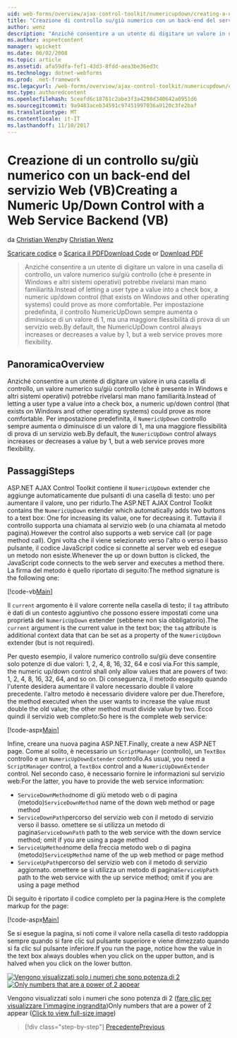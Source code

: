 ```yaml
---
uid: web-forms/overview/ajax-control-toolkit/numericupdown/creating-a-numeric-up-down-control-with-a-web-service-backend-vb
title: "Creazione di controllo su/giù numerico con un back-end del servizio Web (VB) | Documenti Microsoft"
author: wenz
description: "Anziché consentire a un utente di digitare un valore in una casella di controllo, un controllo (che è presente in Windows e altri sistemi operativi) su/giù numerico potrebbe rivelarsi man mano c..."
ms.author: aspnetcontent
manager: wpickett
ms.date: 06/02/2008
ms.topic: article
ms.assetid: afa59dfa-fef1-43d3-8fdd-aea3be36ed3c
ms.technology: dotnet-webforms
ms.prod: .net-framework
msc.legacyurl: /web-forms/overview/ajax-control-toolkit/numericupdown/creating-a-numeric-up-down-control-with-a-web-service-backend-vb
msc.type: authoredcontent
ms.openlocfilehash: 5ceefd6c18761c2abe3f3a4298d340642a0951d6
ms.sourcegitcommit: 9a9483aceb34591c97451997036a9120c3fe2baf
ms.translationtype: MT
ms.contentlocale: it-IT
ms.lasthandoff: 11/10/2017
---
```

<a name="creating-a-numeric-updown-control-with-a-web-service-backend-vb"></a><span data-ttu-id="9805e-103">Creazione di un controllo su/giù numerico con un back-end del servizio Web (VB)</span><span class="sxs-lookup"><span data-stu-id="9805e-103">Creating a Numeric Up/Down Control with a Web Service Backend (VB)</span></span>
====================
<span data-ttu-id="9805e-104">da [Christian Wenz](https://github.com/wenz)</span><span class="sxs-lookup"><span data-stu-id="9805e-104">by [Christian Wenz](https://github.com/wenz)</span></span>

<span data-ttu-id="9805e-105">[Scaricare codice](http://download.microsoft.com/download/9/3/f/93f8daea-bebd-4821-833b-95205389c7d0/numericupdown1.vb.zip) o [Scarica il PDF](http://download.microsoft.com/download/2/d/c/2dc10e34-6983-41d4-9c08-f78f5387d32b/numericupdown1VB.pdf)</span><span class="sxs-lookup"><span data-stu-id="9805e-105">[Download Code](http://download.microsoft.com/download/9/3/f/93f8daea-bebd-4821-833b-95205389c7d0/numericupdown1.vb.zip) or [Download PDF](http://download.microsoft.com/download/2/d/c/2dc10e34-6983-41d4-9c08-f78f5387d32b/numericupdown1VB.pdf)</span></span>

> <span data-ttu-id="9805e-106">Anziché consentire a un utente di digitare un valore in una casella di controllo, un valore numerico su/giù controllo (che è presente in Windows e altri sistemi operativi) potrebbe rivelarsi man mano familiarità.</span><span class="sxs-lookup"><span data-stu-id="9805e-106">Instead of letting a user type a value into a check box, a numeric up/down control (that exists on Windows and other operating systems) could prove as more comfortable.</span></span> <span data-ttu-id="9805e-107">Per impostazione predefinita, il controllo NumericUpDown sempre aumenta o diminuisce di un valore di 1, ma una maggiore flessibilità di prova di un servizio web.</span><span class="sxs-lookup"><span data-stu-id="9805e-107">By default, the NumericUpDown control always increases or decreases a value by 1, but a web service proves more flexibility.</span></span>


## <a name="overview"></a><span data-ttu-id="9805e-108">Panoramica</span><span class="sxs-lookup"><span data-stu-id="9805e-108">Overview</span></span>

<span data-ttu-id="9805e-109">Anziché consentire a un utente di digitare un valore in una casella di controllo, un valore numerico su/giù controllo (che è presente in Windows e altri sistemi operativi) potrebbe rivelarsi man mano familiarità.</span><span class="sxs-lookup"><span data-stu-id="9805e-109">Instead of letting a user type a value into a check box, a numeric up/down control (that exists on Windows and other operating systems) could prove as more comfortable.</span></span> <span data-ttu-id="9805e-110">Per impostazione predefinita, il `NumericUpDown` controllo sempre aumenta o diminuisce di un valore di 1, ma una maggiore flessibilità di prova di un servizio web.</span><span class="sxs-lookup"><span data-stu-id="9805e-110">By default, the `NumericUpDown` control always increases or decreases a value by 1, but a web service proves more flexibility.</span></span>

## <a name="steps"></a><span data-ttu-id="9805e-111">Passaggi</span><span class="sxs-lookup"><span data-stu-id="9805e-111">Steps</span></span>

<span data-ttu-id="9805e-112">ASP.NET AJAX Control Toolkit contiene il `NumericUpDown` extender che aggiunge automaticamente due pulsanti di una casella di testo: uno per aumentare il valore, uno per ridurlo.</span><span class="sxs-lookup"><span data-stu-id="9805e-112">The ASP.NET AJAX Control Toolkit contains the `NumericUpDown` extender which automatically adds two buttons to a text box: One for increasing its value, one for decreasing it.</span></span> <span data-ttu-id="9805e-113">Tuttavia il controllo supporta una chiamata al servizio web (o una chiamata al metodo pagina).</span><span class="sxs-lookup"><span data-stu-id="9805e-113">However the control also supports a web service call (or page method call).</span></span> <span data-ttu-id="9805e-114">Ogni volta che il viene selezionato verso l'alto o verso il basso pulsante, il codice JavaScript codice si connette al server web ed esegue un metodo non esiste.</span><span class="sxs-lookup"><span data-stu-id="9805e-114">Whenever the up or down button is clicked, the JavaScript code connects to the web server and executes a method there.</span></span> <span data-ttu-id="9805e-115">La firma del metodo è quello riportato di seguito:</span><span class="sxs-lookup"><span data-stu-id="9805e-115">The method signature is the following one:</span></span>

[!code-vb[Main](creating-a-numeric-up-down-control-with-a-web-service-backend-vb/samples/sample1.vb)]

<span data-ttu-id="9805e-116">Il `current` argomento è il valore corrente nella casella di testo; il `tag` attributo è dati di un contesto aggiuntivo che possono essere impostati come una proprietà del `NumericUpDown` extender (sebbene non sia obbligatorio).</span><span class="sxs-lookup"><span data-stu-id="9805e-116">The `current` argument is the current value in the text box; the `tag` attribute is additional context data that can be set as a property of the `NumericUpDown` extender (but is not required).</span></span>

<span data-ttu-id="9805e-117">Per questo esempio, il valore numerico controllo su/giù deve consentire solo potenze di due valori: 1, 2, 4, 8, 16, 32, 64 e così via.</span><span class="sxs-lookup"><span data-stu-id="9805e-117">For this sample, the numeric up/down control shall only allow values that are powers of two: 1, 2, 4, 8, 16, 32, 64, and so on.</span></span> <span data-ttu-id="9805e-118">Di conseguenza, il metodo eseguito quando l'utente desidera aumentare il valore necessario double il valore precedente. l'altro metodo è necessario dividere valore per due.</span><span class="sxs-lookup"><span data-stu-id="9805e-118">Therefore, the method executed when the user wants to increase the value must double the old value; the other method must divide value by two.</span></span> <span data-ttu-id="9805e-119">Ecco quindi il servizio web completo:</span><span class="sxs-lookup"><span data-stu-id="9805e-119">So here is the complete web service:</span></span>

[!code-aspx[Main](creating-a-numeric-up-down-control-with-a-web-service-backend-vb/samples/sample2.aspx)]

<span data-ttu-id="9805e-120">Infine, creare una nuova pagina ASP.NET.</span><span class="sxs-lookup"><span data-stu-id="9805e-120">Finally, create a new ASP.NET page.</span></span> <span data-ttu-id="9805e-121">Come al solito, è necessario un `ScriptManager` (controllo), un `TextBox` controllo e un `NumericUpDownExtender` controllo.</span><span class="sxs-lookup"><span data-stu-id="9805e-121">As usual, you need a `ScriptManager` control, a `TextBox` control and a `NumericUpDownExtender` control.</span></span> <span data-ttu-id="9805e-122">Nel secondo caso, è necessario fornire le informazioni sul servizio web:</span><span class="sxs-lookup"><span data-stu-id="9805e-122">For the latter, you have to provide the web service information:</span></span>

- <span data-ttu-id="9805e-123">`ServiceDownMethod`nome di giù metodo web o di pagina (metodo)</span><span class="sxs-lookup"><span data-stu-id="9805e-123">`ServiceDownMethod` name of the down web method or page method</span></span>
- <span data-ttu-id="9805e-124">`ServiceDownPath`percorso del servizio web con il metodo di servizio verso il basso. omettere se si utilizza un metodo di pagina</span><span class="sxs-lookup"><span data-stu-id="9805e-124">`ServiceDownPath` path to the web service with the down service method; omit if you are using a page method</span></span>
- <span data-ttu-id="9805e-125">`ServiceUpMethod`nome della freccia metodo web o di pagina (metodo)</span><span class="sxs-lookup"><span data-stu-id="9805e-125">`ServiceUpMethod` name of the up web method or page method</span></span>
- <span data-ttu-id="9805e-126">`ServiceUpPath`percorso del servizio web con il metodo di servizio aggiornato. omettere se si utilizza un metodo di pagina</span><span class="sxs-lookup"><span data-stu-id="9805e-126">`ServiceUpPath` path to the web service with the up service method; omit if you are using a page method</span></span>

<span data-ttu-id="9805e-127">Di seguito è riportato il codice completo per la pagina:</span><span class="sxs-lookup"><span data-stu-id="9805e-127">Here is the complete markup for the page:</span></span>

[!code-aspx[Main](creating-a-numeric-up-down-control-with-a-web-service-backend-vb/samples/sample3.aspx)]

<span data-ttu-id="9805e-128">Se si esegue la pagina, si noti come il valore nella casella di testo raddoppia sempre quando si fare clic sul pulsante superiore e viene dimezzato quando si fa clic sul pulsante inferiore.</span><span class="sxs-lookup"><span data-stu-id="9805e-128">If you run the page, notice how the value in the text box always doubles when you click on the upper button, and is halved when you click on the lower button.</span></span>


<span data-ttu-id="9805e-129">[![Vengono visualizzati solo i numeri che sono potenza di 2](creating-a-numeric-up-down-control-with-a-web-service-backend-vb/_static/image2.png)](creating-a-numeric-up-down-control-with-a-web-service-backend-vb/_static/image1.png)</span><span class="sxs-lookup"><span data-stu-id="9805e-129">[![Only numbers that are a power of 2 appear](creating-a-numeric-up-down-control-with-a-web-service-backend-vb/_static/image2.png)](creating-a-numeric-up-down-control-with-a-web-service-backend-vb/_static/image1.png)</span></span>

<span data-ttu-id="9805e-130">Vengono visualizzati solo i numeri che sono potenza di 2 ([fare clic per visualizzare l'immagine ingrandita](creating-a-numeric-up-down-control-with-a-web-service-backend-vb/_static/image3.png))</span><span class="sxs-lookup"><span data-stu-id="9805e-130">Only numbers that are a power of 2 appear ([Click to view full-size image](creating-a-numeric-up-down-control-with-a-web-service-backend-vb/_static/image3.png))</span></span>

>[!div class="step-by-step"]
[<span data-ttu-id="9805e-131">Precedente</span><span class="sxs-lookup"><span data-stu-id="9805e-131">Previous</span></span>](creating-a-numeric-up-down-control-with-a-web-service-backend-cs.md)
